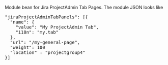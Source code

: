 Module bean for Jira ProjectAdmin Tab Pages. The module JSON looks like
<p>
<pre>
"jiraProjectAdminTabPanels": [{
  "name": {
    "value": "My ProjectAdmin Tab",
    "i18n": "my.tab"
  },
  "url": "/my-general-page",
  "weight": 100
  "location" : "projectgroup4"
}]
</pre>
</p>
